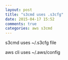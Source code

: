 ```yaml
---
layout: post
title: "s3cmd uses .s3cfg"
date: 2015-04-17 15:52
comments: true
categories: aws s3cmd 
---
```


s3cmd uses ~/.s3cfg file

aws cli uses ~/.aws/config
